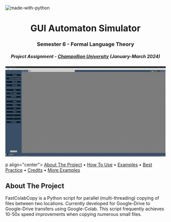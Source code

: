 ![made-with-python](https://img.shields.io/badge/Made%20with-Python3-brightgreen)

<h1 align="center"> GUI Automaton Simulator </h1>
<h3 align="center"> Semester 6 - Formal Language Theory </h3>
<h5 align="center"> Project Assignment - <a href="[https://www.albigamesfestival.fr/](https://www.univ-jfc.fr/)">Champollion University</a> (January-March 2024) </h5>

<p align="center">
    <img src="img/automaton_presentation.gif">
</p>
p align="center">
  <a href="#about-the-project">About The Project</a> •
  <a href="#usage">How To Use</a> •
  <a href="#examples">Examples</a> •
  <a href="#best-practice">Best Practice</a> •
  <a href="#credits">Credits</a> •
  <a href="examples.md">More Examples</a>
</p>  

## About The Project
FastColabCopy is a Python script for parallel (multi-threading) copying of files between two locations. Currently developed for Google-Drive to Google-Drive transfers using Google-Colab. This script frequently achieves 10-50x speed improvements when copying numerous small files.
